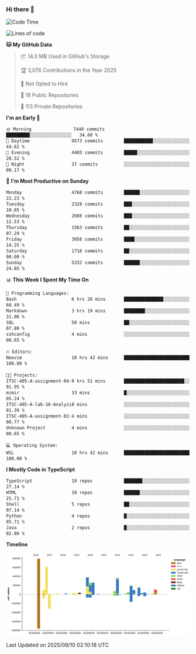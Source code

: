 ### Hi there 👋

<!--
**Clumsy-Coder/Clumsy-Coder** is a ✨ _special_ ✨ repository because its `README.md` (this file) appears on your GitHub profile.

Here are some ideas to get you started:

- 🔭 I’m currently working on ...
- 🌱 I’m currently learning ...
- 👯 I’m looking to collaborate on ...
- 🤔 I’m looking for help with ...
- 💬 Ask me about ...
- 📫 How to reach me: ...
- 😄 Pronouns: ...
- ⚡ Fun fact: ...
-->

<!-- anmol098/waka-readme-stats -->
<!--START_SECTION:waka-->
![Code Time](http://img.shields.io/badge/Code%20Time-1%2C314%20hrs%2011%20mins-blue)

![Lines of code](https://img.shields.io/badge/From%20Hello%20World%20I%27ve%20Written-3.6%20million%20lines%20of%20code-blue)

**🐱 My GitHub Data** 

> 📦 14.0 MB Used in GitHub's Storage 
 > 
> 🏆 3,076 Contributions in the Year 2025
 > 
> 🚫 Not Opted to Hire
 > 
> 📜 18 Public Repositories 
 > 
> 🔑 113 Private Repositories 
 > 
**I'm an Early 🐤** 

```text
🌞 Morning                7440 commits        █████████░░░░░░░░░░░░░░░░   34.68 % 
🌆 Daytime                9573 commits        ███████████░░░░░░░░░░░░░░   44.62 % 
🌃 Evening                4403 commits        █████░░░░░░░░░░░░░░░░░░░░   20.52 % 
🌙 Night                  37 commits          ░░░░░░░░░░░░░░░░░░░░░░░░░   00.17 % 
```
📅 **I'm Most Productive on Sunday** 

```text
Monday                   4768 commits        ██████░░░░░░░░░░░░░░░░░░░   22.23 % 
Tuesday                  2328 commits        ███░░░░░░░░░░░░░░░░░░░░░░   10.85 % 
Wednesday                2688 commits        ███░░░░░░░░░░░░░░░░░░░░░░   12.53 % 
Thursday                 1563 commits        ██░░░░░░░░░░░░░░░░░░░░░░░   07.29 % 
Friday                   3058 commits        ████░░░░░░░░░░░░░░░░░░░░░   14.25 % 
Saturday                 1716 commits        ██░░░░░░░░░░░░░░░░░░░░░░░   08.00 % 
Sunday                   5332 commits        ██████░░░░░░░░░░░░░░░░░░░   24.85 % 
```


📊 **This Week I Spent My Time On** 

```text
💬 Programming Languages: 
Bash                     6 hrs 28 mins       ███████████████░░░░░░░░░░   60.49 % 
Markdown                 3 hrs 19 mins       ████████░░░░░░░░░░░░░░░░░   31.06 % 
SQL                      50 mins             ██░░░░░░░░░░░░░░░░░░░░░░░   07.80 % 
sshconfig                4 mins              ░░░░░░░░░░░░░░░░░░░░░░░░░   00.65 % 

🔥 Editors: 
Neovim                   10 hrs 42 mins      █████████████████████████   100.00 % 

🐱‍💻 Projects: 
ITSC-405-A-assignment-04-9 hrs 51 mins       ███████████████████████░░   91.95 % 
mimir                    33 mins             █░░░░░░░░░░░░░░░░░░░░░░░░   05.24 % 
ITSC-405-A-lab-10-Analyzi8 mins              ░░░░░░░░░░░░░░░░░░░░░░░░░   01.39 % 
ITSC-405-A-assignment-02-4 mins              ░░░░░░░░░░░░░░░░░░░░░░░░░   00.77 % 
Unknown Project          4 mins              ░░░░░░░░░░░░░░░░░░░░░░░░░   00.65 % 

💻 Operating System: 
WSL                      10 hrs 42 mins      █████████████████████████   100.00 % 
```

**I Mostly Code in TypeScript** 

```text
TypeScript               19 repos            ███████░░░░░░░░░░░░░░░░░░   27.14 % 
HTML                     18 repos            ██████░░░░░░░░░░░░░░░░░░░   25.71 % 
Shell                    5 repos             ██░░░░░░░░░░░░░░░░░░░░░░░   07.14 % 
Python                   4 repos             █░░░░░░░░░░░░░░░░░░░░░░░░   05.71 % 
Java                     2 repos             █░░░░░░░░░░░░░░░░░░░░░░░░   02.86 % 
```



**Timeline**

![Lines of Code chart](https://raw.githubusercontent.com/Clumsy-Coder/Clumsy-Coder/main/assets/bar_graph.png)


 Last Updated on 2025/08/10 02:10:18 UTC
<!--END_SECTION:waka-->
